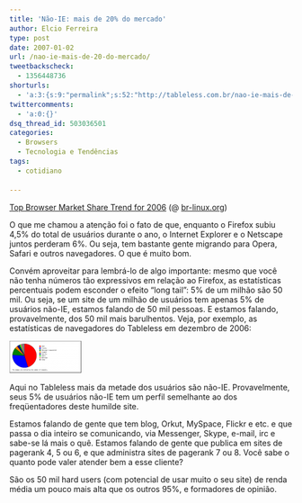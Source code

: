 ```yaml
---
title: 'Não-IE: mais de 20% do mercado'
author: Elcio Ferreira
type: post
date: 2007-01-02
url: /nao-ie-mais-de-20-do-mercado/
tweetbackscheck:
  - 1356448736
shorturls:
  - 'a:3:{s:9:"permalink";s:52:"http://tableless.com.br/nao-ie-mais-de-20-do-mercado";s:7:"tinyurl";s:26:"http://tinyurl.com/4xjqk53";s:4:"isgd";s:19:"http://is.gd/1MaxhC";}'
twittercomments:
  - 'a:0:{}'
dsq_thread_id: 503036501
categories:
  - Browsers
  - Tecnologia e Tendências
tags:
  - cotidiano

---
```

[Top Browser Market Share Trend for 2006][1] (@ [br-linux.org][2])

O que me chamou a atenção foi o fato de que, enquanto o Firefox subiu 4,5% do total de usuários durante o ano, o Internet Explorer e o Netscape juntos perderam 6%. Ou seja, tem bastante gente migrando para Opera, Safari e outros navegadores. O que é muito bom.

Convém aproveitar para lembrá-lo de algo importante: mesmo que você não tenha números tão expressivos em relação ao Firefox, as estatísticas percentuais podem esconder o efeito &#8220;long tail&#8221;: 5% de um milhão são 50 mil. Ou seja, se um site de um milhão de usuários tem apenas 5% de usuários não-IE, estamos falando de 50 mil pessoas. E estamos falando, provavelmente, dos 50 mil mais barulhentos. Veja, por exemplo, as estatísticas de navegadores do Tableless em dezembro de 2006:

[![2006 December, browser summary stats for Tableless.com.br][3]][4]

Aqui no Tableless mais da metade dos usuários são não-IE. Provavelmente, seus 5% de usuários não-IE tem um perfil semelhante ao dos freqüentadores deste humilde site.

Estamos falando de gente que tem blog, Orkut, MySpace, Flickr e etc. e que passa o dia inteiro se comunicando, via Messenger, Skype, e-mail, irc e sabe-se lá mais o quê. Estamos falando de gente que publica em sites de pagerank 4, 5 ou 6, e que administra sites de pagerank 7 ou 8. Você sabe o quanto pode valer atender bem a esse cliente? 

São os 50 mil hard users (com potencial de usar muito o seu site) de renda média um pouco mais alta que os outros 95%, e formadores de opinião.

 [1]: http://marketshare.hitslink.com/report.aspx?qprid=3
 [2]: http://br-linux.org/linux/net-applications-firefox-14
 [3]: https://raw.githubusercontent.com/diegoeis/tableless-static-images/master/2007/01/browsum200612.thumbnail.png
 [4]: https://raw.githubusercontent.com/diegoeis/tableless-static-images/master/2007/01/browsum200612.png